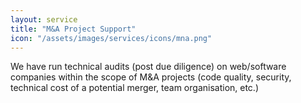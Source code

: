 ```yaml
---
layout: service
title: "M&A Project Support"
icon: "/assets/images/services/icons/mna.png"
---
```


We have run technical audits (post due diligence) on web/software companies within the scope of M&A projects (code quality, security, technical cost of a potential merger, team organisation, etc.)
